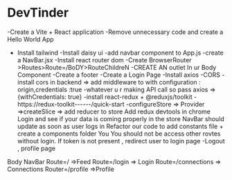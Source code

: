 # DevTinder
-Create a Vite + React application
-Remove unnecessary code and create a Hello World App
- Install tailwind
-Install daisy ui
-add navbar component to App.js
-create a NavBar.jsx
-Install react router dom
-Create BrowserRouter >Routes>Route=/BoDY>RouteChildreN
-CREATE AN outlet In ur Body Component
-Create  a footer 
-Create a Login Page 
-Install axios 
-CORS -install cors in backend => add middleware to with configuration : origin,credentials :true
-whatever u r making API call so pass axios =>{withCredentials: true}
-install react-redux + @reduxjs/toolkit - https://redux-toolkit------/quick-start
-configureStore => Provider =>createSlice => add reducer to store
Add redux devtools in chrome
Login and see if your data is coming properly in the store
NavBar should update as soon as user logs in
Refactor our code to add constants file + create a components folder You You should not be access other rovtes without login.
If token is not present , redirect user to login page
-Logout , profile page




Body 
   NavBar
   Route=/  =>Feed
   Route=/login  => Login
   Route=/connections => Connections
   Router=/profile =>Profile